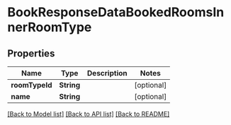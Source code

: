 # BookResponseDataBookedRoomsInnerRoomType

## Properties
Name | Type | Description | Notes
------------ | ------------- | ------------- | -------------
**roomTypeId** | **String** |  | [optional] 
**name** | **String** |  | [optional] 

[[Back to Model list]](../README.md#documentation-for-models) [[Back to API list]](../README.md#documentation-for-api-endpoints) [[Back to README]](../README.md)


